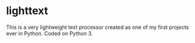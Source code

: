# lighttext
This is a very lightweight text processor created as one of my first projects ever in Python. Coded on Python 3.
